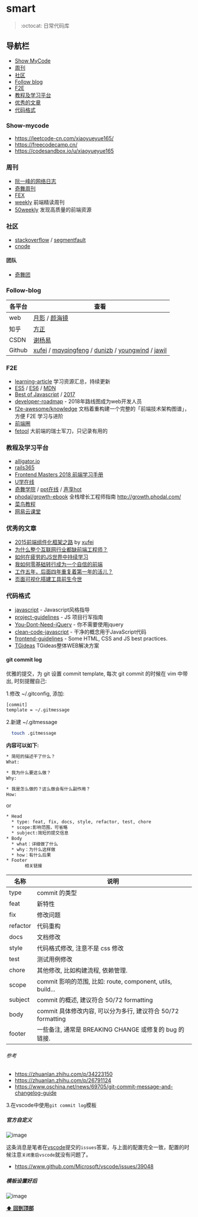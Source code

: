 # smart

> :octocat: 日常代码库

## 导航栏

- [Show MyCode](#show-mycode)
- [周刊](#周刊)
- [社区](#社区)
- [Follow blog](#follow-blog)
- [F2E](#f2e)
- [教程及学习平台](#教程及学习平台)
- [优秀的文章](#优秀的文章)
- [代码格式](#代码格式)
### Show-mycode

- https://leetcode-cn.com/xiaoyueyue165/
- https://freecodecamp.cn/
- https://codesandbox.io/u/xiaoyueyue165

### 周刊

- [阮一峰的网络日志](http://www.ruanyifeng.com/blog/)
- [奇舞周刊](https://weekly.75team.com/)
- [FEX](http://fex.baidu.com/weekly/)
- [weekly](https://github.com/dt-fe/weekly) 前端精读周刊
- [50weekly](https://ihtml5.github.io/50weekly/) 发现高质量的前端资源 
### 社区

- [stackoverflow](https://stackoverflow.com/) / [segmentfault](https://segmentfault.com/)
- [cnode](https://cnodejs.org/)

#### 团队
- [奇舞团](https://75team.com/)

### Follow-blog

各平台 | 查看
---|---
web | [月影](https://www.h5jun.com/archives/) / [颜海镜](http://yanhaijing.com/)
知乎 |[方正](https://www.zhihu.com/people/fang-zheng-3-34/posts)
CSDN |[谢杨易](https://blog.csdn.net/u013510838)
Github |[xufei](https://github.com/xufei/blog) / [mqyqingfeng](https://github.com/mqyqingfeng/Blog) / [dunizb](https://github.com/dunizb/blog) / [youngwind](https://github.com/youngwind/blog) / [jawil](https://github.com/jawil/blog/issues)

### F2E

- [learning-article](https://github.com/webproblem/learning-article) 学习资源汇总，持续更新
- [ES5](http://yanhaijing.com/es5/) / [ES6](http://es6.ruanyifeng.com/) / [MDN](https://developer.mozilla.org/zh-CN/)
- [Best of Javascript](https://bestof.js.org/) / [2017](https://risingstars.js.org/2017/zh) 
- [developer-roadmap](https://github.com/kamranahmedse/developer-roadmap) - 2018年路线图成为web开发人员
- [f2e-awesome/knowledge](https://github.com/f2e-awesome/knowledge) 文档着重构建一个完整的「前端技术架构图谱」，方便 F2E 学习与进阶
- [前端圈](https://fequan.com/) 
- [fetool](https://github.com/nieweidong/fetool) 大前端的瑞士军刀，只记录有用的

### 教程及学习平台

- [alligator.io](https://alligator.io/explore/)
- [rails365](https://www.rails365.net/)
- [Frontend Masters 2018 前端学习手册](https://frontendmasters.com/books/front-end-handbook/2018/)
- [U学在线](http://www.buptict.cn/index)
- [奇舞学院](https://t.75team.com/video) / [ppt在线](https://webzhao.github.io/fe-camp/index.html) / [声享hot](https://ppt.baomitu.com/hot)
- [phodal/growth-ebook](https://github.com/phodal/growth-ebook) 全栈增长工程师指南 http://growth.phodal.com/
- [菜鸟教程](http://www.runoob.com/)
- [网易云课堂](https://study.163.com/)

### 优秀的文章

- [2015前端组件化框架之路](https://github.com/xufei/blog/issues/19) by [xufei](https://github.com/xufei)
- [为什么整个互联网行业都缺前端工程师？](https://zhuanlan.zhihu.com/p/20598089)
- [如何在疲劳的JS世界中持续学习](https://github.com/ProtoTeam/blog/blob/master/201805/1.md)
- [我如何零基础转行成为一个自信的前端](https://juejin.im/post/5bb9aed1e51d451a3f4c3923?utm_source=gold_browser_extension)
- [工作五年，后面四年重复着第一年的活儿？](https://www.barretlee.com/blog/2016/07/21/donnot-repeat-yourself/)
- [页面可视化搭建工具前生今世](https://zhuanlan.zhihu.com/p/37171897)


### 代码格式

- [javascript](https://github.com/airbnb/javascript) - Javascript风格指导
- [project-guidelines](https://github.com/wearehive/project-guidelines/blob/master/README-zh.md) - JS 项目行军指南
- [You-Dont-Need-jQuery](https://github.com/nefe/You-Dont-Need-jQuery/blob/master/README.zh-CN.md) - 你不需要使用jquery
- [clean-code-javascript](https://github.com/ryanmcdermott/clean-code-javascript) - 干净的概念用于JavaScript代码
- [frontend-guidelines](https://github.com/bendc/frontend-guidelines) - Some HTML, CSS and JS best practices.
- [TGideas](http://tguide.qq.com/main/index.htm) TGideas整体WEB解决方案 

#### git commit log
优雅的提交，为 git 设置 commit template, 每次 git commit 的时候在 vim 中带出, 时刻提醒自己:

1.修改 ~/.gitconfig, 添加:
````bash
[commit]
template = ~/.gitmessage
````
2.新建 ~/.gitmessage 
````bash
  touch .gitmessage
````
**内容可以如下:**
````bash
* 简短的描述干了什么？
What: 

* 我为什么要这么做？
Why:

* 我是怎么做的？这么做会有什么副作用？
How:

````
or
````bash
* Head
  * type: feat, fix, docs, style, refactor, test, chore
  * scope:影响范围，可省略
  * subject:简短的提交信息
* Body
  * what：详细做了什么
  * why：为什么这样做
  * how：有什么后果
* Footer
       相关链接

````
名称 | 说明
---|---
type | commit 的类型
feat | 新特性
fix |修改问题
refactor| 代码重构
docs| 文档修改
style| 代码格式修改, 注意不是 css 修改
test|测试用例修改
chore| 其他修改, 比如构建流程, 依赖管理.
scope| commit 影响的范围, 比如: route, component, utils, build...
subject| commit 的概述, 建议符合 50/72 formatting
body|commit 具体修改内容, 可以分为多行, 建议符合 50/72 formatting
footer| 一些备注, 通常是 BREAKING CHANGE 或修复的 bug 的链接.
###### 参考
- https://zhuanlan.zhihu.com/p/34223150
- https://zhuanlan.zhihu.com/p/26791124
- https://www.oschina.net/news/69705/git-commit-message-and-changelog-guide

3.在vscode中使用`git commit log`模板

##### 官方自定义
![image](https://xiaoyueyue165.github.io/static/questions/gitPush.png)

这条消息是笔者在[vscode](https://github.com/Microsoft/vscode)提交的`issues`答案，与上面的配置完全一致，配置的时候注意`关闭重启vscode`就没有问题了。
- https://www.github.com/Microsoft/vscode/issues/39048

##### 模板设置好后
![image](https://xiaoyueyue165.github.io/static/questions/gitCommitOk.png)


**[⬆ 回到顶部](#smart)**
